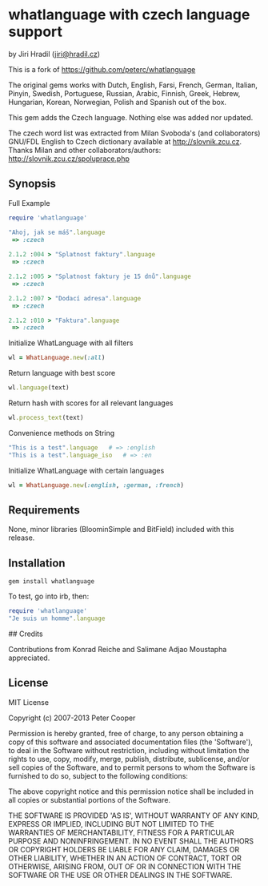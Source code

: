 # whatlanguage with czech language support

by Jiri Hradil (jiri@hradil.cz)

This is a fork of https://github.com/peterc/whatlanguage

The original gems works with Dutch, English, Farsi, French, German, Italian, Pinyin, Swedish, Portuguese, Russian, Arabic, Finnish, Greek, Hebrew, Hungarian, Korean, Norwegian, Polish and Spanish out of the box.

This gem adds the Czech language. Nothing else was added nor updated.

The czech word list was extracted from Milan Svoboda's (and collaborators) GNU/FDL English to Czech dictionary available at http://slovnik.zcu.cz. Thanks Milan and other collaborators/authors: http://slovnik.zcu.cz/spoluprace.php

## Synopsis

Full Example

```ruby
require 'whatlanguage'

"Ahoj, jak se máš".language
 => :czech 
 
2.1.2 :004 > "Splatnost faktury".language
 => :czech 

2.1.2 :005 > "Splatnost faktury je 15 dnů".language
 => :czech 

2.1.2 :007 > "Dodací adresa".language
 => :czech 

2.1.2 :010 > "Faktura".language
 => :czech
```

Initialize WhatLanguage with all filters

```ruby
wl = WhatLanguage.new(:all)
```

Return language with best score

```ruby
wl.language(text)
```

Return hash with scores for all relevant languages

```ruby
wl.process_text(text)
```

Convenience methods on String

```ruby
"This is a test".language   # => :english
"This is a test".language_iso   # => :en
```

Initialize WhatLanguage with certain languages

```ruby
wl = WhatLanguage.new(:english, :german, :french)
```

## Requirements

None, minor libraries (BloominSimple and BitField) included with this release.

## Installation

    gem install whatlanguage

To test, go into irb, then:

```ruby
require 'whatlanguage'
"Je suis un homme".language
```

## Credits

Contributions from Konrad Reiche and Salimane Adjao Moustapha appreciated.

## License

MIT License

Copyright (c) 2007-2013 Peter Cooper

Permission is hereby granted, free of charge, to any person obtaining
a copy of this software and associated documentation files (the
'Software'), to deal in the Software without restriction, including
without limitation the rights to use, copy, modify, merge, publish,
distribute, sublicense, and/or sell copies of the Software, and to
permit persons to whom the Software is furnished to do so, subject to
the following conditions:

The above copyright notice and this permission notice shall be
included in all copies or substantial portions of the Software.

THE SOFTWARE IS PROVIDED 'AS IS', WITHOUT WARRANTY OF ANY KIND,
EXPRESS OR IMPLIED, INCLUDING BUT NOT LIMITED TO THE WARRANTIES OF
MERCHANTABILITY, FITNESS FOR A PARTICULAR PURPOSE AND NONINFRINGEMENT.
IN NO EVENT SHALL THE AUTHORS OR COPYRIGHT HOLDERS BE LIABLE FOR ANY
CLAIM, DAMAGES OR OTHER LIABILITY, WHETHER IN AN ACTION OF CONTRACT,
TORT OR OTHERWISE, ARISING FROM, OUT OF OR IN CONNECTION WITH THE
SOFTWARE OR THE USE OR OTHER DEALINGS IN THE SOFTWARE.

